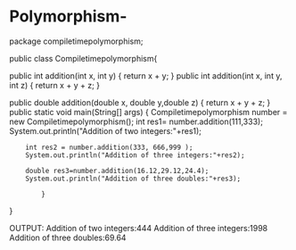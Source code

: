 # Polymorphism-
package compiletimepolymorphism;

public class Compiletimepolymorphism{

  public int addition(int x, int y) 
 {
    return x + y;
  }
  public int addition(int x, int y, int z) {
    return x + y + z;
  }

  public double addition(double x, double y,double z) {
    return x + y + z;
  }
       public static void main(String[] args) {
          Compiletimepolymorphism number = new Compiletimepolymorphism();
        int res1= number.addition(111,333);
        System.out.println("Addition of two integers:"+res1);
        
        int res2 = number.addition(333, 666,999 );
        System.out.println("Addition of three integers:"+res2);
        
        double res3=number.addition(16.12,29.12,24.4);
        System.out.println("Addition of three doubles:"+res3);
        
            }
    
}

OUTPUT:
Addition of two integers:444
Addition of three integers:1998
Addition of three doubles:69.64
